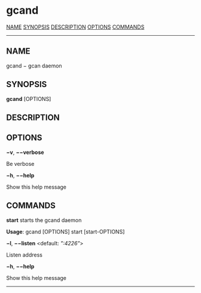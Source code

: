 gcand
=====

[NAME](#NAME)
 [SYNOPSIS](#SYNOPSIS)
 [DESCRIPTION](#DESCRIPTION)
 [OPTIONS](#OPTIONS)
 [COMMANDS](#COMMANDS)

------------------------------------------------------------------------

NAME
----

gcand − gcan daemon

SYNOPSIS
--------

**gcand** \[OPTIONS\]

DESCRIPTION
-----------

OPTIONS
-------

**−v**, **−−verbose**

Be verbose

**−h**, **−−help**

Show this help message

COMMANDS
--------

**start**
 starts the gcand daemon

**Usage**: gcand \[OPTIONS\] start \[start-OPTIONS\]

**−l**, **−−listen** &lt;default: *":4226"*&gt;

Listen address

**−h**, **−−help**

Show this help message

------------------------------------------------------------------------
